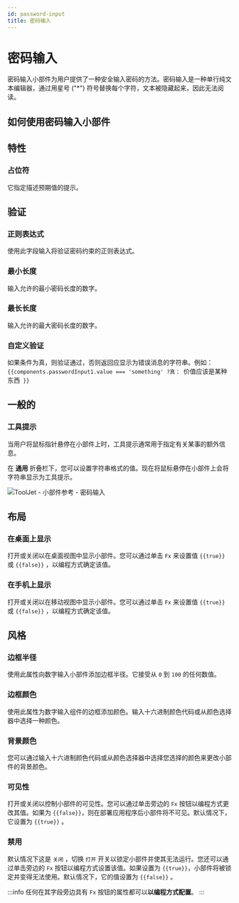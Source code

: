 ```yaml
---
id: password-input
title: 密码输入
---
```

# 密码输入

密码输入小部件为用户提供了一种安全输入密码的方法。密码输入是一种单行纯文本编辑器，通过用星号 ("*") 符号替换每个字符，文本被隐藏起来，因此无法阅读。

## 如何使用密码输入小部件



## 特性

### 占位符

它指定描述预期值的提示。

## 验证

### 正则表达式

使用此字段输入将验证密码约束的正则表达式。
### 最小长度

输入允许的最小密码长度的数字。

### 最长长度

输入允许的最大密码长度的数字。

### 自定义验证

如果条件为真，则验证通过，否则返回应显示为错误消息的字符串。例如：`{{components.passwordInput1.value === 'something' ?真： `价值应该是某种东西` }}`

## 一般的
### 工具提示

当用户将鼠标指针悬停在小部件上时，工具提示通常用于指定有关某事的额外信息。

在 **通用** 折叠栏下，您可以设置字符串格式的值。现在将鼠标悬停在小部件上会将字符串显示为工具提示。

<div style={{textAlign: 'center'}}>

<img className="screenshot-full" src="/img/tooltip.png" alt="ToolJet - 小部件参考 - 密码输入" />

</div>

## 布局

### 在桌面上显示

打开或关闭以在桌面视图中显示小部件。您可以通过单击 `Fx` 来设置值 `{{true}}` 或 `{{false}}` ，以编程方式确定该值。
### 在手机上显示

打开或关闭以在移动视图中显示小部件。您可以通过单击 `Fx` 来设置值 `{{true}}` 或 `{{false}}` ，以编程方式确定该值。

## 风格

### 边框半径

使用此属性向数字输入小部件添加边框半径。它接受从 `0` 到 `100` 的任何数值。

### 边框颜色

使用此属性为数字输入组件的边框添加颜色。输入十六进制颜色代码或从颜色选择器中选择一种颜色。

### 背景颜色

您可以通过输入十六进制颜色代码或从颜色选择器中选择您选择的颜色来更改小部件的背景颜色。

### 可见性

打开或关闭以控制小部件的可见性。您可以通过单击旁边的 `Fx` 按钮以编程方式更改其值。如果为 `{{false}}`，则在部署应用程序后小部件将不可见。默认情况下，它设置为 `{{true}}` 。

### 禁用

默认情况下这是 `关闭` ，切换 `打开` 开关以锁定小部件并使其无法运行。您还可以通过单击旁边的 `Fx` 按钮以编程方式设置该值。如果设置为 `{{true}}`，小部件将被锁定并变得无法使用。默认情况下，它的值设置为 `{{false}}` 。

:::info
任何在其字段旁边具有 `Fx` 按钮的属性都可以**以编程方式配置**。
:::